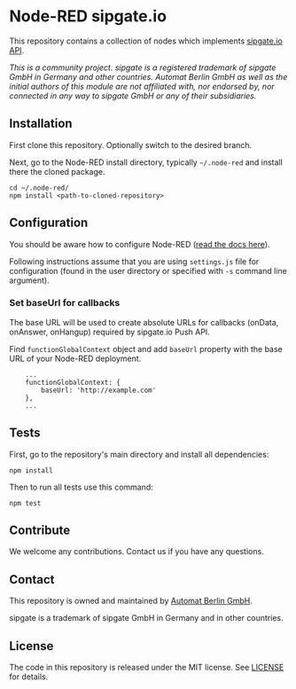 # Node-RED sipgate.io

This repository contains a collection of nodes which implements [sipgate.io API](https://developer.sipgate.io).

*This is a community project. sipgate is a registered trademark of sipgate GmbH in Germany and other countries. Automat Berlin GmbH as well as the initial authors of this module are not affiliated with, nor endorsed by, nor connected in any way to sipgate GmbH or any of their subsidiaries.*

## Installation

First clone this repository. Optionally switch to the desired branch.

Next, go to the Node-RED install directory, typically `~/.node-red` and install there the cloned package.
```
cd ~/.node-red/
npm install <path-to-cloned-repository>
```

## Configuration

You should be aware how to configure Node-RED ([read the docs here](https://nodered.org/docs/configuration)).

Following instructions assume that you are using `settings.js` file for configuration (found in the user directory or specified with `-s` command line argument).

### Set baseUrl for callbacks

The base URL will be used to create absolute URLs for callbacks (onData, onAnswer, onHangup) required by sipgate.io Push API.

Find `functionGlobalContext` object and add `baseUrl` property with the base URL of your Node-RED deployment.
```
    ...
    functionGlobalContext: {
        baseUrl: 'http://example.com'
    },
    ...
```

## Tests

First, go to the repository's main directory and install all dependencies:
```
npm install
```

Then to run all tests use this command:
```
npm test
```

## Contribute

We welcome any contributions. Contact us if you have any questions.

## Contact

This repository is owned and maintained by [Automat Berlin GmbH](https://automat.berlin/).

sipgate is a trademark of sipgate GmbH in Germany and in other countries.

## License

The code in this repository is released under the MIT license. See [LICENSE](LICENSE) for details.